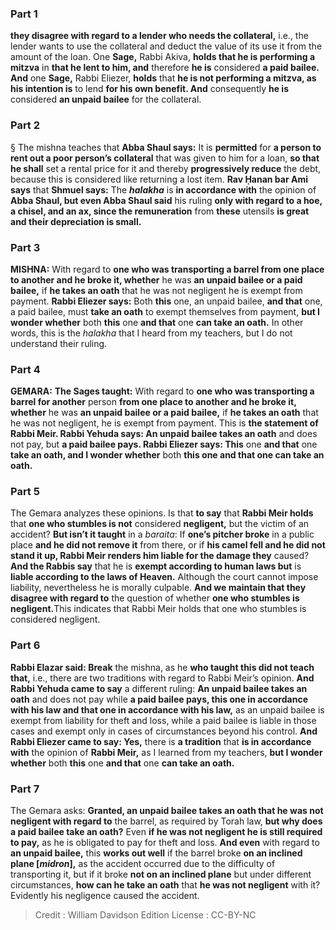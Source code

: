 
### Part 1
<b>they disagree with regard to a lender who needs the collateral,</b> i.e., the lender wants to use the collateral and deduct the value of its use it from the amount of the loan. One <b>Sage,</b> Rabbi Akiva, <b>holds that he is performing a mitzva</b> in <b>that he lent to him, and</b> therefore <b>he is</b> considered <b>a paid bailee. And</b> one <b>Sage,</b> Rabbi Eliezer, <b>holds</b> that <b>he is not performing a mitzva, as his intention is</b> to lend <b>for his own benefit. And</b> consequently <b>he is</b> considered <b>an unpaid bailee</b> for the collateral.

### Part 2
§ The mishna teaches that <b>Abba Shaul says:</b> It is <b>permitted</b> for <b>a person to rent out a poor person’s collateral</b> that was given to him for a loan, <b>so that he shall</b> set a rental price for it and thereby <b>progressively reduce</b> the debt, because this is considered like returning a lost item. <b>Rav Ḥanan bar Ami says</b> that <b>Shmuel says:</b> The <b><i>halakha</i></b> is <b>in accordance with</b> the opinion of <b>Abba Shaul, but even Abba Shaul said</b> his ruling <b>only with regard to a hoe, a chisel, and an ax, since the remuneration</b> from <b>these</b> utensils <b>is great and their depreciation is small.</b>

### Part 3
<strong>MISHNA:</strong> With regard to <b>one who was transporting a barrel from one place to another and he broke it, whether</b> he was <b>an unpaid bailee or a paid bailee,</b> if <b>he takes an oath</b> that he was not negligent he is exempt from payment. <b>Rabbi Eliezer says:</b> Both <b>this</b> one, an unpaid bailee, <b>and that</b> one, a paid bailee, must <b>take an oath</b> to exempt themselves from payment, <b>but I wonder whether</b> both <b>this</b> one <b>and that</b> one <b>can take an oath.</b> In other words, this is the <i>halakha</i> that I heard from my teachers, but I do not understand their ruling.

### Part 4
<strong>GEMARA:</strong> <b>The Sages taught:</b> With regard to <b>one who was transporting a barrel for another</b> person <b>from one place to another and he broke it, whether</b> he was <b>an unpaid bailee or a paid bailee,</b> if <b>he takes an oath</b> that he was not negligent, he is exempt from payment. This is <b>the statement of Rabbi Meir. Rabbi Yehuda says: An unpaid bailee takes an oath</b> and does not pay, but <b>a paid bailee pays. Rabbi Eliezer says: This</b> one <b>and that</b> one <b>take an oath, and I wonder whether</b> both <b>this one and that one can take an oath.</b>

### Part 5
The Gemara analyzes these opinions. Is that <b>to say</b> that <b>Rabbi Meir holds</b> that <b>one who stumbles is not</b> considered <b>negligent,</b> but the victim of an accident? <b>But isn’t it taught</b> in a <i>baraita</i>: If <b>one’s pitcher broke</b> in a public place <b>and he did not remove it</b> from there, or if <b>his camel fell and he did not stand it up, Rabbi Meir renders him liable for the damage they</b> caused? <b>And the Rabbis say</b> that he is <b>exempt according to human laws but</b> is <b>liable according to the laws of Heaven.</b> Although the court cannot impose liability, nevertheless he is morally culpable. <b>And we maintain that they disagree with regard to</b> the question of whether <b>one who stumbles is negligent.</b>This indicates that Rabbi Meir holds that one who stumbles is considered negligent.

### Part 6
<b>Rabbi Elazar said: Break</b> the mishna, as he <b>who taught this did not teach that,</b> i.e., there are two traditions with regard to Rabbi Meir’s opinion. <b>And Rabbi Yehuda came to say</b> a different ruling: <b>An unpaid bailee takes an oath</b> and does not pay while <b>a paid bailee pays, this one in accordance with his law and that one in accordance with his law,</b> as an unpaid bailee is exempt from liability for theft and loss, while a paid bailee is liable in those cases and exempt only in cases of circumstances beyond his control. <b>And Rabbi Eliezer came to say: Yes,</b> there is <b>a tradition</b> that <b>is in accordance with</b> the opinion of <b>Rabbi Meir,</b> as I learned from my teachers, <b>but I wonder whether</b> both <b>this</b> one <b>and that</b> one <b>can take an oath.</b>

### Part 7
The Gemara asks: <b>Granted, an unpaid bailee takes an oath that he was not negligent with regard to</b> the barrel, as required by Torah law, <b>but why does a paid bailee take an oath?</b> Even <b>if he was not negligent he is still required to pay,</b> as he is obligated to pay for theft and loss. <b>And even</b> with regard to <b>an unpaid bailee,</b> this <b>works out well</b> if the barrel broke <b>on an inclined plane [<i>midron</i>],</b> as the accident occurred due to the difficulty of transporting it, but if it broke <b>not on an inclined plane</b> but under different circumstances, <b>how can he take an oath</b> that <b>he was not negligent</b> with it? Evidently his negligence caused the accident.

>Credit : William Davidson Edition
>License : CC-BY-NC